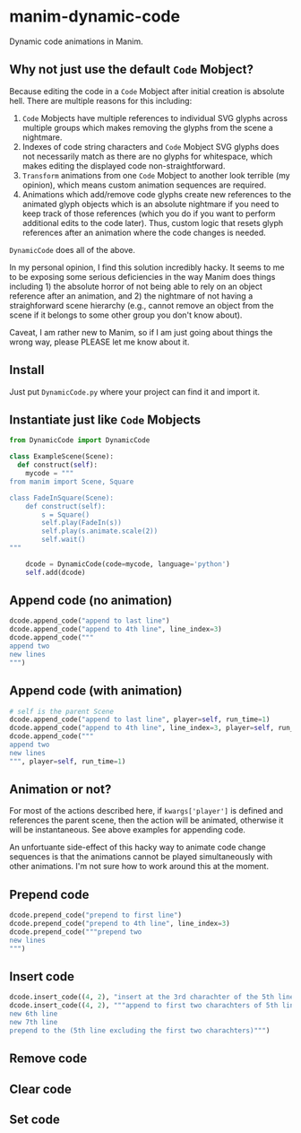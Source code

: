 # manim-dynamic-code
Dynamic code animations in Manim.

## Why not just use the default `Code` Mobject?
Because editing the code in a `Code` Mobject after initial creation is absolute hell. There are multiple reasons for this including:
1. `Code` Mobjects have multiple references to individual SVG glyphs across multiple groups which makes removing the glyphs from the scene a nightmare.
2. Indexes of code string characters and `Code` Mobject SVG glyphs does not necessarily  match as there are no glyphs for whitespace, which makes editing the displayed code non-straightforward.
3. `Transform` animations from one `Code` Mobject to another look terrible (my opinion), which means custom animation sequences are required.
4. Animations which add/remove code glyphs create new references to the animated glyph objects which is an absolute nightmare if you need to keep track of those references (which you do if you want to perform additional edits to the code later). Thus, custom logic that resets glyph references after an animation where the code changes is needed.

`DynamicCode` does all of the above.

In my personal opinion, I find this solution incredibly hacky. It seems to me to be exposing some serious deficiencies in the way Manim does things including 1) the absolute horror of not being able to rely on an object reference after an animation, and 2) the nightmare of not having a straighforward scene hierarchy (e.g., cannot remove an object from the scene if it belongs to some other group you don't know about).

Caveat, I am rather new to Manim, so if I am just going about things the wrong way, please PLEASE let me know about it.

## Install
Just put `DynamicCode.py` where your project can find it and import it.

## Instantiate just like `Code` Mobjects
```python
from DynamicCode import DynamicCode

class ExampleScene(Scene):
  def construct(self):
    mycode = """
from manim import Scene, Square

class FadeInSquare(Scene):
    def construct(self):
        s = Square()
        self.play(FadeIn(s))
        self.play(s.animate.scale(2))
        self.wait()
"""

    dcode = DynamicCode(code=mycode, language='python')
    self.add(dcode)
```

## Append code (no animation)
```python
dcode.append_code("append to last line")
dcode.append_code("append to 4th line", line_index=3)
dcode.append_code("""
append two
new lines
""")
```

## Append code (with animation)
```python
# self is the parent Scene
dcode.append_code("append to last line", player=self, run_time=1)
dcode.append_code("append to 4th line", line_index=3, player=self, run_time=1)
dcode.append_code("""
append two
new lines
""", player=self, run_time=1)
```

## Animation or not?
For most of the actions described here, if `kwargs['player']` is defined and references the parent scene, then the action will be animated, otherwise it will be instantaneous. See above examples for appending code.

An unfortuante side-effect of this hacky way to animate code change sequences is that the animations cannot be played simultaneously with other animations. I'm not sure how to work around this at the moment.

## Prepend code
```python
dcode.prepend_code("prepend to first line")
dcode.prepend_code("prepend to 4th line", line_index=3)
dcode.prepend_code("""prepend two
new lines
""")
```

## Insert code
```python
dcode.insert_code((4, 2), "insert at the 3rd charachter of the 5th line")
dcode.insert_code((4, 2), """append to first two charachters of 5th line
new 6th line
new 7th line
prepend to the (5th line excluding the first two charachters)""")
```

## Remove code

## Clear code

## Set code
